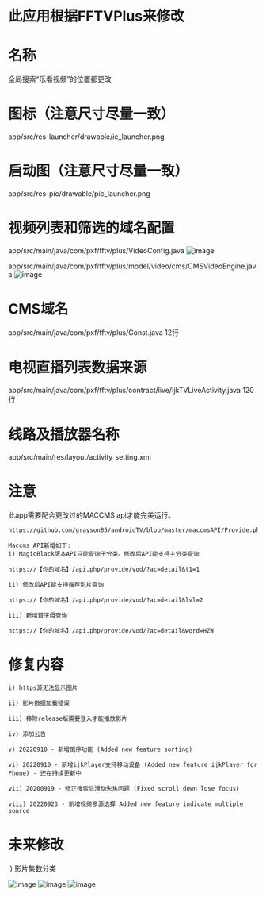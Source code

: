 # 此应用根据FFTVPlus来修改

# 名称
全局搜索“乐看视频”的位置都更改

# 图标（注意尺寸尽量一致）
app/src/res-launcher/drawable/ic_launcher.png

# 启动图（注意尺寸尽量一致）
app/src/res-pic/drawable/pic_launcher.png

# 视频列表和筛选的域名配置
app/src/main/java/com/pxf/fftv/plus/VideoConfig.java
![image](https://user-images.githubusercontent.com/37401242/192079441-06fad969-c99e-471f-8c45-4f5afcc644bf.png)

app/src/main/java/com/pxf/fftv/plus/model/video/cms/CMSVideoEngine.java
![image](https://user-images.githubusercontent.com/37401242/192079487-9ebfab5f-4da1-417b-8e2f-b904817a2f47.png)


# CMS域名
app/src/main/java/com/pxf/fftv/plus/Const.java 12行

# 电视直播列表数据来源
app/src/main/java/com/pxf/fftv/plus/contract/live/IjkTVLiveActivity.java 120行

# 线路及播放器名称
app/src/main/res/layout/activity_setting.xml

# 注意
此app需要配合更改过的MACCMS api才能完美运行。

``` 
https://github.com/grayson85/androidTV/blob/master/maccmsAPI/Provide.php
```
```
Maccms API新增如下:
i) MagicBlack版本API只能查询子分类。修改后API能支持主分类查询

https://【你的域名】/api.php/provide/vod/?ac=detail&t1=1

ii) 修改后API能支持推荐影片查询

https://【你的域名】/api.php/provide/vod/?ac=detail&lvl=2

iii) 新增首字母查询

https://【你的域名】/api.php/provide/vod/?ac=detail&word=HZW
```

# 修复内容
````
i) https源无法显示图片

ii) 影片数据加载错误

iii) 移除release版需要登入才能播放影片

iv) 添加公告

v) 20220910 - 新增倒序功能 (Added new feature sorting)

vi) 20220910 - 新增ijkPlayer支持移动设备 (Added new feature ijkPlayer for Phone) - 还在持续更新中

vii) 20200919 - 修正搜索后滑动失焦问题 (Fixed scroll down lose focus)

viii) 20220923 - 新增视频多源选择 Added new feature indicate multiple source
````
# 未来修改
i) 影片集数分类

![image](https://user-images.githubusercontent.com/37401242/189471881-e38ac0ac-e2ee-4f3e-8262-9da58fa970bc.png)
![image](https://user-images.githubusercontent.com/37401242/189471893-81a78f13-772f-493a-ae55-f886fdbec0a1.png)
![image](https://user-images.githubusercontent.com/37401242/192080099-8e607eaf-d3d8-4965-8fd3-d19a953238c1.png)
